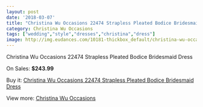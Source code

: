```yaml
---
layout: post
date: '2018-03-07'
title: "Christina Wu Occasions 22474 Strapless Pleated Bodice Bridesmaid Dress"
category: Christina Wu Occasions
tags: ["wedding","style","dresses","christina","dress"]
image: http://img.eudances.com/10181-thickbox_default/christina-wu-occasions-22474-strapless-pleated-bodice-bridesmaid-dress.jpg
---
```

Christina Wu Occasions 22474 Strapless Pleated Bodice Bridesmaid Dress

On Sales: **$243.99**
<a href="https://www.eudances.com/en/christina-wu-occasions/3334-christina-wu-occasions-22474-strapless-pleated-bodice-bridesmaid-dress.html"><amp-img layout="responsive" width="600" height="600" src="//img.eudances.com/10181-thickbox_default/christina-wu-occasions-22474-strapless-pleated-bodice-bridesmaid-dress.jpg" alt="Christina Wu Occasions 22474 Strapless Pleated Bodice Bridesmaid Dress 0" /></a>
<a href="https://www.eudances.com/en/christina-wu-occasions/3334-christina-wu-occasions-22474-strapless-pleated-bodice-bridesmaid-dress.html"><amp-img layout="responsive" width="600" height="600" src="//img.eudances.com/10184-thickbox_default/christina-wu-occasions-22474-strapless-pleated-bodice-bridesmaid-dress.jpg" alt="Christina Wu Occasions 22474 Strapless Pleated Bodice Bridesmaid Dress 1" /></a>
<a href="https://www.eudances.com/en/christina-wu-occasions/3334-christina-wu-occasions-22474-strapless-pleated-bodice-bridesmaid-dress.html"><amp-img layout="responsive" width="600" height="600" src="//img.eudances.com/10183-thickbox_default/christina-wu-occasions-22474-strapless-pleated-bodice-bridesmaid-dress.jpg" alt="Christina Wu Occasions 22474 Strapless Pleated Bodice Bridesmaid Dress 2" /></a>
<a href="https://www.eudances.com/en/christina-wu-occasions/3334-christina-wu-occasions-22474-strapless-pleated-bodice-bridesmaid-dress.html"><amp-img layout="responsive" width="600" height="600" src="//img.eudances.com/10182-thickbox_default/christina-wu-occasions-22474-strapless-pleated-bodice-bridesmaid-dress.jpg" alt="Christina Wu Occasions 22474 Strapless Pleated Bodice Bridesmaid Dress 3" /></a>

Buy it: [Christina Wu Occasions 22474 Strapless Pleated Bodice Bridesmaid Dress](https://www.eudances.com/en/christina-wu-occasions/3334-christina-wu-occasions-22474-strapless-pleated-bodice-bridesmaid-dress.html "Christina Wu Occasions 22474 Strapless Pleated Bodice Bridesmaid Dress")

View more: [Christina Wu Occasions](https://www.eudances.com/en/59-christina-wu-occasions "Christina Wu Occasions")
